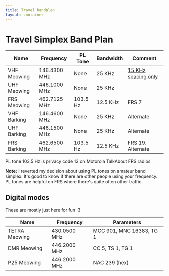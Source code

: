 ```yaml
---
title: Travel bandplan
layout: container
---
```


# Travel Simplex Band Plan

| Name        | Frequency    | PL Tone  | Bandwidth | Comment |
| ----------- | ------------ | -------- | --------- | --- |
| VHF Meowing | 146.4300 MHz | None     | 25 KHz    | [15 KHz spacing only](https://www.k0nr.com/wordpress/2020/08/simplex-channels-2m/)
| UHF Meowing | 446.1000 MHz | None     | 25 KHz    |
| FRS Meowing | 462.7125 MHz | 103.5 Hz | 12.5 KHz  | FRS 7
| VHF Barking | 146.4600 MHz | None     | 25 KHz    | Alternate
| UHF Barking | 446.1500 MHz | None     | 25 KHz    | Alternate
| FRS Barking | 462.6500 MHz | 103.5 Hz | 12.5 KHz  | FRS 19. Alternate


PL tone 103.5 Hz is privacy code 13 on Motorola TalkAbout FRS radios

**Note:** I reverted my decision about using PL tones on amateur band simplex. It's good to know if there are other people using your frequency. PL tones are helpful on FRS where there's quite often other traffic.

## Digital modes

These are mostly just here for fun :3

| Name          | Frequency    | Parameters |
| ------------- | ------------ | --- |
| TETRA Meowing | 430.0500 MHz | MCC 901, MNC 16383, TG 1 | 
| DMR Meowing   | 446.2000 MHz | CC 5, TS 1, TG 1 | 
| P25 Meowing   | 446.2000 MHz | NAC 239 (hex) |